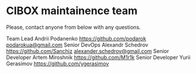 CIBOX maintainence team
=====

Please, contact anyone from below with any questions.

Team Lead Andrii Podanenko https://github.com/podarok podarokua@gmail.com
Senior DevOps Alexandr Schedrov https://github.com/Sanchiz alexander.schedrov@gmail.com
Senior Developer Artem Miroshnik https://github.com/M1r1k
Senior Developer Yurii Gerasimov https://github.com/ygerasimov
